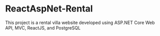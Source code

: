 # ReactAspNet-Rental
This project is a rental villa website developed using ASP.NET Core Web API, MVC, ReactJS, and PostgreSQL
